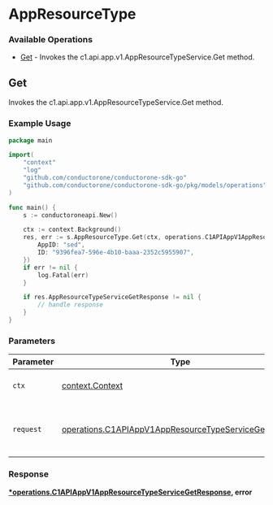 # AppResourceType

### Available Operations

* [Get](#get) - Invokes the c1.api.app.v1.AppResourceTypeService.Get method.

## Get

Invokes the c1.api.app.v1.AppResourceTypeService.Get method.

### Example Usage

```go
package main

import(
	"context"
	"log"
	"github.com/conductorone/conductorone-sdk-go"
	"github.com/conductorone/conductorone-sdk-go/pkg/models/operations"
)

func main() {
    s := conductoroneapi.New()

    ctx := context.Background()
    res, err := s.AppResourceType.Get(ctx, operations.C1APIAppV1AppResourceTypeServiceGetRequest{
        AppID: "sed",
        ID: "9396fea7-596e-4b10-baaa-2352c5955907",
    })
    if err != nil {
        log.Fatal(err)
    }

    if res.AppResourceTypeServiceGetResponse != nil {
        // handle response
    }
}
```

### Parameters

| Parameter                                                                                                                      | Type                                                                                                                           | Required                                                                                                                       | Description                                                                                                                    |
| ------------------------------------------------------------------------------------------------------------------------------ | ------------------------------------------------------------------------------------------------------------------------------ | ------------------------------------------------------------------------------------------------------------------------------ | ------------------------------------------------------------------------------------------------------------------------------ |
| `ctx`                                                                                                                          | [context.Context](https://pkg.go.dev/context#Context)                                                                          | :heavy_check_mark:                                                                                                             | The context to use for the request.                                                                                            |
| `request`                                                                                                                      | [operations.C1APIAppV1AppResourceTypeServiceGetRequest](../../models/operations/c1apiappv1appresourcetypeservicegetrequest.md) | :heavy_check_mark:                                                                                                             | The request object to use for the request.                                                                                     |


### Response

**[*operations.C1APIAppV1AppResourceTypeServiceGetResponse](../../models/operations/c1apiappv1appresourcetypeservicegetresponse.md), error**

